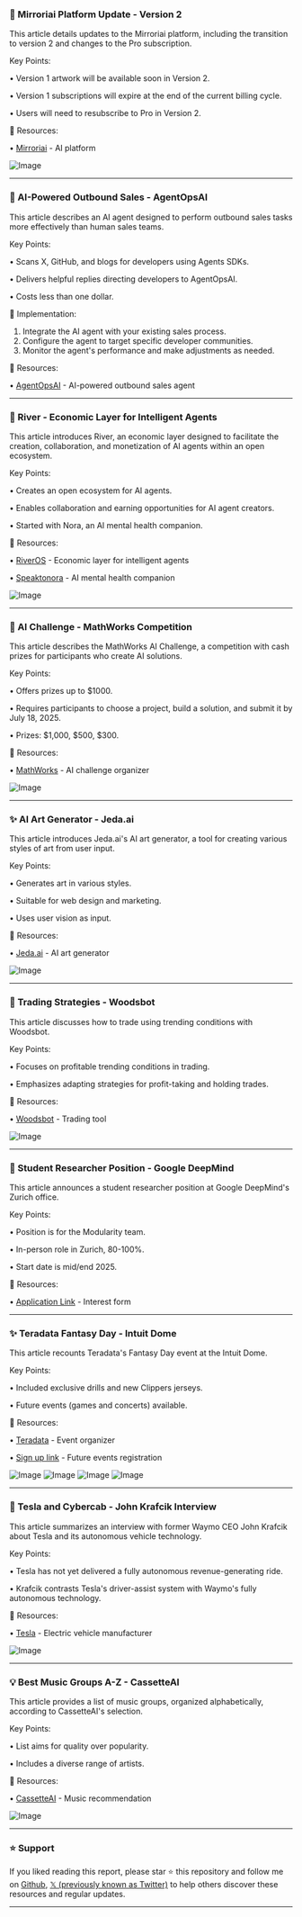 ### 🤖 Mirroriai Platform Update - Version 2

This article details updates to the Mirroriai platform, including the transition to version 2 and changes to the Pro subscription.

Key Points:

• Version 1 artwork will be available soon in Version 2.

• Version 1 subscriptions will expire at the end of the current billing cycle.

• Users will need to resubscribe to Pro in Version 2.


🔗 Resources:

• [Mirroriai](https://x.com/mirrorizeai) - AI platform


![Image](https://pbs.twimg.com/media/Gm2Zdp7WAAAWbuA?format=jpg&name=small)

---
### 🤖 AI-Powered Outbound Sales - AgentOpsAI

This article describes an AI agent designed to perform outbound sales tasks more effectively than human sales teams.

Key Points:

• Scans X, GitHub, and blogs for developers using Agents SDKs.

• Delivers helpful replies directing developers to AgentOpsAI.

• Costs less than one dollar.


🚀 Implementation:

1. Integrate the AI agent with your existing sales process.
2. Configure the agent to target specific developer communities.
3. Monitor the agent's performance and make adjustments as needed.


🔗 Resources:

• [AgentOpsAI](https://x.com/AgentOpsAI) - AI-powered outbound sales agent


---
### 🤖 River - Economic Layer for Intelligent Agents

This article introduces River, an economic layer designed to facilitate the creation, collaboration, and monetization of AI agents within an open ecosystem.

Key Points:

• Creates an open ecosystem for AI agents.

• Enables collaboration and earning opportunities for AI agent creators.

• Started with Nora, an AI mental health companion.


🔗 Resources:

• [RiverOS](https://x.com/riveros_ai) - Economic layer for intelligent agents

• [Speaktonora](https://x.com/speaktonora) - AI mental health companion


![Image](https://pbs.twimg.com/media/Gm2Xwh8X0AEVdLq?format=jpg&name=small)

---
### 🚀 AI Challenge - MathWorks Competition

This article describes the MathWorks AI Challenge, a competition with cash prizes for participants who create AI solutions.

Key Points:

• Offers prizes up to $1000.

• Requires participants to choose a project, build a solution, and submit it by July 18, 2025.

• Prizes: $1,000, $500, $300.


🔗 Resources:

• [MathWorks](https://x.com/MathWorks) -  AI challenge organizer


![Image](https://pbs.twimg.com/media/GmfhHr-WAAAyCYg?format=jpg&name=small)

---
### ✨ AI Art Generator - Jeda.ai

This article introduces Jeda.ai's AI art generator, a tool for creating various styles of art from user input.


Key Points:

• Generates art in various styles.

• Suitable for web design and marketing.

• Uses user vision as input.


🔗 Resources:

• [Jeda.ai](https://x.com/goJedaAi) - AI art generator


![Image](https://pbs.twimg.com/media/Gm14O9iWwAA4ZQn?format=jpg&name=small)

---
### 🤖 Trading Strategies - Woodsbot

This article discusses how to trade using trending conditions with Woodsbot.


Key Points:

• Focuses on profitable trending conditions in trading.

• Emphasizes adapting strategies for profit-taking and holding trades.


🔗 Resources:

• [Woodsbot](https://x.com/w00dsbot) - Trading tool


![Image](https://pbs.twimg.com/ext_tw_video_thumb/1904278690609217536/pu/img/Ic4TqWv33bn5oGH7.jpg)


---
### 🤖 Student Researcher Position - Google DeepMind

This article announces a student researcher position at Google DeepMind's Zurich office.

Key Points:

• Position is for the Modularity team.

• In-person role in Zurich, 80-100%.

• Start date is mid/end 2025.


🔗 Resources:

• [Application Link](https://t.co/Vfypj91KHy) - Interest form


---
### ✨ Teradata Fantasy Day - Intuit Dome

This article recounts Teradata's Fantasy Day event at the Intuit Dome.


Key Points:

• Included exclusive drills and new Clippers jerseys.

• Future events (games and concerts) available.


🔗 Resources:

• [Teradata](https://x.com/Teradata) - Event organizer

• [Sign up link](http://ms.spr.ly/6010qeUL2) - Future events registration

![Image](https://pbs.twimg.com/media/Gm1KxIyWYAAeRFn?format=jpg&name=360x360)
![Image](https://pbs.twimg.com/media/Gm1Kx-_W8AEs0eQ?format=jpg&name=360x360)
![Image](https://pbs.twimg.com/media/Gm1KzGkWUAA5yH2?format=jpg&name=small)
![Image](https://pbs.twimg.com/media/Gm1Kz1kW4AAvWN6?format=jpg&name=360x360)

---
### 🤖 Tesla and Cybercab - John Krafcik Interview

This article summarizes an interview with former Waymo CEO John Krafcik about Tesla and its autonomous vehicle technology.


Key Points:

• Tesla has not yet delivered a fully autonomous revenue-generating ride.

• Krafcik contrasts Tesla's driver-assist system with Waymo's fully autonomous technology.


🔗 Resources:

• [Tesla](https://x.com/Tesla) - Electric vehicle manufacturer


![Image](https://pbs.twimg.com/media/Gm0HabqWEAAbu9j?format=jpg&name=small)

---
### 💡 Best Music Groups A-Z - CassetteAI

This article provides a list of music groups, organized alphabetically, according to CassetteAI's selection.


Key Points:

• List aims for quality over popularity.

• Includes a diverse range of artists.


🔗 Resources:

• [CassetteAI](https://x.com/CassetteAi) - Music recommendation


![Image](https://pbs.twimg.com/tweet_video_thumb/Gm08MH8asAArx6f.jpg)


---

### ⭐️ Support

If you liked reading this report, please star ⭐️ this repository and follow me on [Github](https://github.com/Drix10), [𝕏 (previously known as Twitter)](https://x.com/DRIX_10_) to help others discover these resources and regular updates.

---